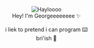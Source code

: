 <p align="center">
 <img src="https://c.tenor.com/d--33Hmo97wAAAAC/hello-hi.gif" alt="Hayloooo"/> <br>
 Hey! I'm Georgeeeeeeee ✨<br>
 <br>
 i liek to pretend i can program ⌨️<br>
 bri'ish 💂<br>
</p>

